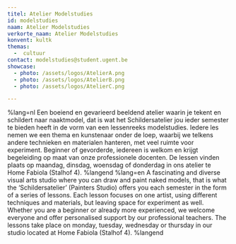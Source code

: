 ```yaml
---
titel: Atelier Modelstudies
id: modelstudies
naam: Atelier Modelstudies
verkorte_naam: Atelier Modelstudies
konvent: kultk
themas:
  -  cultuur
contact: modelstudies@student.ugent.be
showcase:
  - photo: /assets/logos/AtelierA.png
  - photo: /assets/logos/AtelierB.png
  - photo: /assets/logos/AtelierC.png

---
```

%lang=nl 
Een boeiend en gevarieerd beeldend atelier waarin je tekent en schildert naar naaktmodel, dat is wat het Schildersatelier jou ieder semester te bieden heeft in de vorm van een lessenreeks modelstudies. Iedere les nemen we een thema en kunstenaar onder de loep, waarbij we telkens andere technieken en materialen hanteren, met veel ruimte voor experiment. Beginner of gevorderde, iedereen is welkom en krijgt begeleiding op maat van onze professionele docenten. De lessen vinden plaats op maandag, dinsdag, woensdag of donderdag in ons atelier te Home Fabiola (Stalhof 4). 
%langend 
%lang=en 
A fascinating and diverse visual arts studio where you can draw and paint naked models, that is what the ‘Schildersatelier’ (Painters Studio) offers you each semester in the form of a series of lessons. Each lesson focuses on one artist, using different techniques and materials, but leaving space for experiment as well. Whether you are a beginner or already more experienced, we welcome everyone and offer personalised support by our professional teachers. The lessons take place on monday, tuesday, wednesday or thursday in our studio located at Home Fabiola (Stalhof 4). 
%langend
